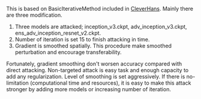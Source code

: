 
This is based on BasicIterativeMethod included in [CleverHans](https://github.com/tensorflow/cleverhans).
Mainly there are three modification.

1. Three models are attacked; inception_v3.ckpt, adv_inception_v3.ckpt, ens_adv_inception_resnet_v2.ckpt.
2. Number of iteration is set 15 to finish attacking in time.
3. Gradient is smoothed spatially. This procedure make smoothed perturbation and encourage transferability.

Fortunately, gradient smoothing don't worsen accuracy compared with direct attacking.
Non-targeted attack is easy task and enough capacity to add any regularization.
Level of smoothing is set aggressively.
If there is no-limitation (computational time and resources),
it is easy to make this attack stronger by adding more models or increasing number of iteration.


